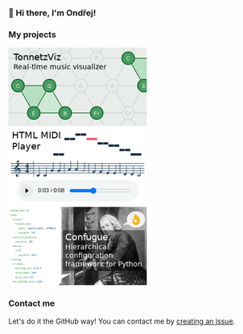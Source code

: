 ### 👋 Hi there, I'm Ondřej!

### My projects

[![TonnetzViz](img/tonnetz-viz.png)](https://github.com/cifkao/tonnetz-viz)[![HTML MIDI Player](img/html-midi-player.png)](https://github.com/cifkao/html-midi-player)[![Confugue](img/confugue.png)](https://github.com/cifkao/confugue)

<!--
**cifkao/cifkao** is a ✨ _special_ ✨ repository because its `README.md` (this file) appears on your GitHub profile.

Here are some ideas to get you started:

- 🔭 I’m currently working on ...
- 🌱 I’m currently learning ...
- 👯 I’m looking to collaborate on ...
- 🤔 I’m looking for help with ...
- 💬 Ask me about ...
- 📫 How to reach me: ...
- 😄 Pronouns: ...
- ⚡ Fun fact: ...

![Ondrej's github stats](https://github-readme-stats.vercel.app/api?username=cifkao&show_icons=true)

-->

### Contact me

Let's do it the GitHub way! You can contact me by [creating an issue](https://github.com/cifkao/cifkao/issues/new).
